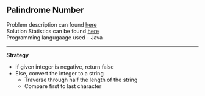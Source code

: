 **Palindrome Number**
---

Problem description can found [here](https://leetcode.com/problems/palindrome-number/) <br />
Solution Statistics can be found [here](https://leetcode.com/problems/palindrome-number/submissions/) <br />
Programming langugaage used - Java <br />

---
**Strategy**
* If given integer is negative, return false
* Else, convert the integer to a string
    * Traverse through half the length of the string
    * Compare first to last character



